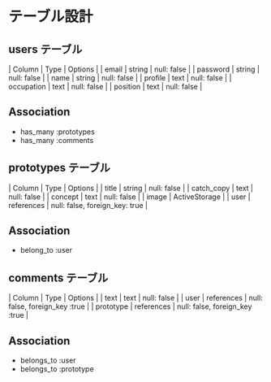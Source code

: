 # テーブル設計

## users テーブル

| Column     | Type   | Options     |
| email      | string | null: false |
| password   | string | null: false |
| name       | string | null: false |
| profile    | text   | null: false |
| occupation | text   | null: false |
| position   | text   | null: false |

## Association

- has_many :prototypes
- has_many :comments

## prototypes テーブル

| Column     | Type          | Options                        |
| title      | string        | null: false                    |
| catch_copy | text          | null: false                    |
| concept    | text          | null: false                    |
| image      | ActiveStorage |
| user       | references    | null: false, foreign_key: true |

## Association

- belong_to :user

## comments テーブル

| Column    | Type       | Options                        |
| text      | text       | null: false                    |
| user      | references | null: false, foreign_key :true |
| prototype | references | null: false, foreign_key :true |

## Association

- belongs_to :user
- belongs_to :prototype